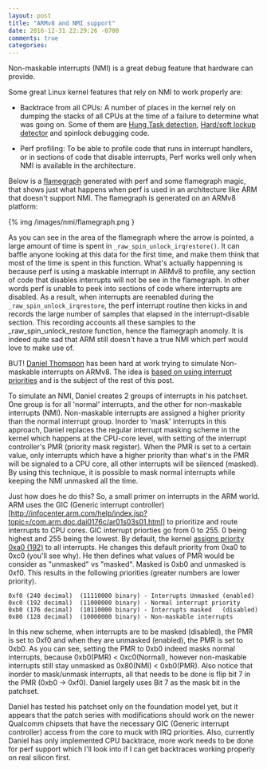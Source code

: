 ```yaml
---
layout: post
title: "ARMv8 and NMI support"
date: 2016-12-31 22:29:26 -0700
comments: true
categories: 
---
```


Non-maskable interrupts (NMI) is a great debug feature that hardware can provide.

Some great Linux kernel features that rely on NMI to work properly are:

* Backtrace from all CPUs: A number of places in the kernel rely on dumping the stacks of all CPUs at the time of a failure to determine what was going on. Some of them are [Hung Task detection](http://lxr.free-electrons.com/source/kernel/hung_task.c), [Hard/soft lockup detector](http://lxr.free-electrons.com/source/Documentation/lockup-watchdogs.txt) and spinlock debugging code.

* Perf profiling: To be able to profile code that runs in interrupt handlers, or in sections of code that disable interrupts, Perf works well only when NMI is available in the architecture.

Below is a [flamegraph](http://www.brendangregg.com/FlameGraphs/cpuflamegraphs.html) generated with perf and some flamegraph magic, that shows just what happens when perf is used in an architecture like ARM that doesn't support NMI. The flamegraph is generated on an ARMv8 platform:

{% img /images/nmi/flamegraph.png }

As you can see in the area of the flamegraph where the arrow is pointed, a large amount of time is spent in `_raw_spin_unlock_irqrestore()`. It can baffle anyone looking at this data for the first time, and make them think that most of the time is spent in this function. What's actually happenning is because perf is using a maskable interrupt in ARMv8 to profile, any section of code that disables interrupts will not be see in the flamegraph. In other words perf is unable to peek into sections of code where interrupts are disabled. As a result, when interrupts are reenabled during the `_raw_spin_unlock_irqrestore`, the perf interrupt routine then kicks in and records the large number of samples that elapsed in the interrupt-disable section. This recording accounts all these samples to the _raw_spin_unlock_restore function, hence the flamegraph anomoly. It is indeed quite sad that ARM still doesn't have a true NMI which perf would love to make use of.

BUT! [Daniel Thomspon](https://lkml.org/lkml/2016/8/19/583) has been hard at work trying to simulate Non-maskable interrupts on ARMv8. The idea is [based on using interrupt priorities](/misc/arm-irq-priortization-white-paper.pdf) and is the subject of the rest of this post.

To simulate an NMI, Daniel creates 2 groups of interrupts in his patchset. One group is for all 'normal' interrupts, and the other for non-maskable interrupts (NMI). Non-maskable interrupts are assigned a higher priority than the normal interrupt group. Inorder to 'mask' interrupts in this approach, Daniel replaces the regular interrupt masking scheme in the kernel which happens at the CPU-core level, with setting of the interrupt controller's PMR (priority mask register). When the PMR is set to a certain value, only interrupts which have a higher priority than what's in the PMR will be signaled to a CPU core, all other interrupts will be silenced (masked). By using this technique, it is possible to mask normal interrupts while keeping the NMI unmasked all the time.

Just how does he do this? So, a small primer on interrupts in the ARM world.
ARM uses the GIC (Generic interrupt controller)[http://infocenter.arm.com/help/index.jsp?topic=/com.arm.doc.dai0176c/ar01s03s01.html] to prioritize and route interrupts to CPU cores. GIC interrupt priorties go from 0 to 255. 0 being highest and 255 being the lowest. By default, the kernel [assigns priority 0xa0 (192)](http://lxr.free-electrons.com/source/include/linux/irqchip/arm-gic.h?v=4.8#L57) to all interrupts. He changes this default priority from 0xa0 to 0xc0 (you'll see why).
He then defines what values of PMR would be consider as "unmasked" vs "masked". Masked is 0xb0 and unmasked is 0xf0. This results in the following priorities (greater numbers are lower priority).
```
0xf0 (240 decimal)  (11110000 binary) - Interrupts Unmasked (enabled)
0xc0 (192 decimal)  (11000000 binary) - Normal interrupt priority
0xb0 (176 decimal)  (10110000 binary) - Interrupts masked   (disabled)
0x80 (128 decimal)  (10000000 binary) - Non-maskable interrupts
```
In this new scheme, when interrupts are to be masked (disabled), the PMR is set to 0xf0 and when they are unmasked (enabled), the PMR is set to 0xb0. As you can see, setting the PMR to 0xb0 indeed masks normal interrupts, because 0xb0(PMR) < 0xc0(Normal), however non-maskable interrupts still stay unmasked as 0x80(NMI) < 0xb0(PMR). Also notice that inorder to mask/unmask interrupts, all that needs to be done is flip bit 7 in the PMR (0xb0 -> 0xf0). Daniel largely uses Bit 7 as the mask bit in the patchset.

Daniel has tested his patchset only on the foundation model yet, but it appears that the patch series with modifications should work on the newer Qualcomm chipsets that have the necessary GIC (Generic interrupt controller) access from the core to muck with IRQ priorities. Also, currently Daniel has only implemented CPU backtrace, more work needs to be done for perf support which I'll look into if I can get backtraces working properly on real silicon first.
